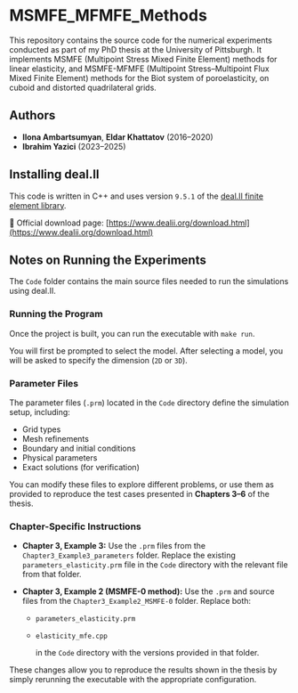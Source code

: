 # MSMFE_MFMFE_Methods
This repository contains the source code for the numerical experiments conducted as part of my PhD thesis at the University of Pittsburgh. It implements MSMFE (Multipoint Stress Mixed Finite Element) methods for linear elasticity, and MSMFE-MFMFE (Multipoint Stress–Multipoint Flux Mixed Finite Element) methods for the Biot system of poroelasticity, on cuboid and distorted quadrilateral grids.

## Authors

- **Ilona Ambartsumyan**, **Eldar Khattatov** (2016–2020)  
- **Ibrahim Yazici** (2023–2025)

## Installing deal.II

This code is written in C++ and uses version `9.5.1` of the [deal.II finite element library](https://www.dealii.org/).

🔗 Official download page: [https://www.dealii.org/download.html](https://www.dealii.org/download.html)

## Notes on Running the Experiments

The `Code` folder contains the main source files needed to run the simulations using deal.II.

### Running the Program

Once the project is built, you can run the executable with `make run`.

You will first be prompted to select the model. After selecting a model, you will be asked to specify the dimension (`2D` or `3D`).

### Parameter Files

The parameter files (`.prm`) located in the `Code` directory define the simulation setup, including:

* Grid types
* Mesh refinements
* Boundary and initial conditions
* Physical parameters
* Exact solutions (for verification)

You can modify these files to explore different problems, or use them as provided to reproduce the test cases presented in **Chapters 3–6** of the thesis.

### Chapter-Specific Instructions

* **Chapter 3, Example 3:**
  Use the `.prm` files from the `Chapter3_Example3_parameters` folder.
  Replace the existing `parameters_elasticity.prm` file in the `Code` directory with the relevant file from that folder.

* **Chapter 3, Example 2 (MSMFE-0 method):**
  Use the `.prm` and source files from the `Chapter3_Example2_MSMFE-0` folder.
  Replace both:

  * `parameters_elasticity.prm`
  * `elasticity_mfe.cpp`

    in the `Code` directory with the versions provided in that folder.

These changes allow you to reproduce the results shown in the thesis by simply rerunning the executable with the appropriate configuration.








